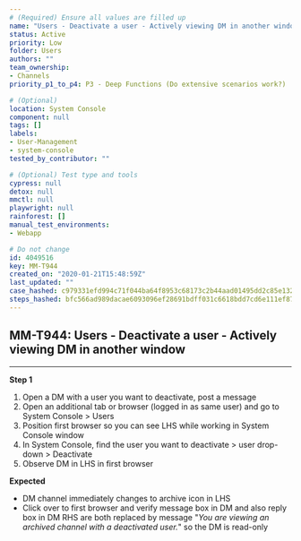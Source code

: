 ```yaml
---
# (Required) Ensure all values are filled up
name: "Users - Deactivate a user - Actively viewing DM in another window"
status: Active
priority: Low
folder: Users
authors: ""
team_ownership: 
- Channels
priority_p1_to_p4: P3 - Deep Functions (Do extensive scenarios work?)

# (Optional)
location: System Console
component: null
tags: []
labels: 
- User-Management
- system-console
tested_by_contributor: ""

# (Optional) Test type and tools
cypress: null
detox: null
mmctl: null
playwright: null
rainforest: []
manual_test_environments: 
- Webapp

# Do not change
id: 4049516
key: MM-T944
created_on: "2020-01-21T15:48:59Z"
last_updated: ""
case_hashed: c979331efd994c71f044ba64f8953c68173c2b44aad01495dd2c85e1325abd84f0381e941decb1dfe975d08c28b93274
steps_hashed: bfc566ad989dacae6093096ef28691bdff031c6618bdd7cd6e111ef878756c7f1e5015869b93949201575a70205cc193
---
```


<!-- (Auto-generated) Based on frontmatter's "key" and "name" -->

## MM-T944: Users - Deactivate a user - Actively viewing DM in another window

---

**Step 1**

1. Open a DM with a user you want to deactivate, post a message
2. Open an additional tab or browser (logged in as same user) and go to System Console > Users
3. Position first browser so you can see LHS while working in System Console window
4. In System Console, find the user you want to deactivate > user drop-down > Deactivate
5. Observe DM in LHS in first browser

**Expected**

- DM channel immediately changes to archive icon in LHS
- Click over to first browser and verify message box in DM and also reply box in DM RHS are both replaced by message "_You are viewing an archived channel with a deactivated user._" so the DM is read-only

